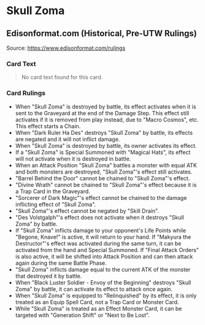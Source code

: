 # Skull Zoma

## Edisonformat.com (Historical, Pre-UTW Rulings)

Source: https://www.edisonformat.com/rulings

### Card Text

> No card text found for this card.

### Card Rulings

*   When "Skull Zoma" is destroyed by battle, its effect activates when it is sent to the Graveyard at the end of the Damage Step. This effect still activates if it is removed from play instead, due to "Macro Cosmos", etc. This effect starts a Chain.
*   When "Dark Ruler Ha Des" destroys "Skull Zoma" by battle, its effects are negated and it will not inflict damage.
*   When "Skull Zoma" is destroyed by battle, its owner activates its effect.
*   If a "Skull Zoma" is Special Summoned with "Magical Hats", its effect will not activate when it is destroyed in battle.
*   When an Attack Position "Skull Zoma" battles a monster with equal ATK and both monsters are destroyed, "Skull Zoma"'s effect still activates.
*   "Barrel Behind the Door" cannot be chained to "Skull Zoma"'s effect.
*   "Divine Wrath" cannot be chained to "Skull Zoma"'s effect because it is a Trap Card in the Graveyard.
*   "Sorcerer of Dark Magic"'s effect cannot be chained to the damage inflicting effect of "Skull Zoma".
*   "Skull Zoma"'s effect cannot be negated by "Skill Drain".
*   "Des Volstgalph"'s effect does not activate when it destroys "Skull Zoma" by battle.
*   If "Skull Zoma" inflicts damage to your opponent's Life Points while "Begone, Knave!" is active, it will return to your hand. If "Makyura the Destructor"'s effect was activated during the same turn, it can be activated from the hand and Special Summoned. If "Final Attack Orders" is also active, it will be shifted into Attack Position and can then attack again during the same Battle Phase.
*   "Skull Zoma" inflicts damage equal to the current ATK of the monster that destroyed it by battle.
*   When "Black Luster Soldier - Envoy of the Beginning" destroys "Skull Zoma" by battle, it can activate its effect to attack once again.
*   When "Skull Zoma" is equipped to "Relinquished" by its effect, it is only treated as an Equip Spell Card, not a Trap Card or Monster Card.
*   While "Skull Zoma" is treated as an Effect Monster Card, it can be targeted with "Generation Shift" or "Next to Be Lost".
